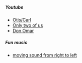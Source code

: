 ##### Youtube
- [Otis/Carl](https://www.youtube.com/watch?v=B_JUbLzKhqw)
- [Only two of us](https://www.youtube.com/watch?v=jukhJtIhsik&list=PLWlTX25IDqIy_HeO8BsOyt0wAhE9No3Nt&index=3)
- [Don Omar ](https://www.youtube.com/watch?v=7zp1TbLFPp8)

##### Fun music
- [moving sound from right to left](https://www.youtube.com/watch?v=KgFEZPEkd6Y)
